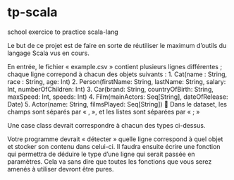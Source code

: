 # tp-scala
school exercice to practice scala-lang

Le but de ce projet est de faire en sorte de réutiliser le maximum d’outils du langage Scala vus en cours. 

En entrée, le fichier « example.csv » contient plusieurs lignes différentes ; chaque ligne correpond à chacun des objets suivants :
	1.	Cat(name : String, race : String, age: Int)
	2.	Person(firstName: String, lastName: String, salary: Int, numberOfChildren: Int)
	3.	Car(brand: String, countryOfBirth: String, maxSpeed: Int, speeds: Int)
	4.	Film(mainActors: Seq[String], dateOfRelease: Date)
	5.	Actor(name: String, filmsPlayed: Seq[String])
		Dans le dataset, les champs sont séparés par « , », et les listes sont séparées par « ; »

Une case class devrait correspondre à chacun des types ci-dessus.

Votre programme devrait « détecter » quelle ligne correspond à quel objet et stocker son contenu dans celui-ci. Il faudra ensuite écrire une fonction qui permettra de déduire le type d’une ligne qui serait passée en paramètres. Cela va sans dire que toutes les fonctions que vous serez amenés à utiliser devront être pures.
